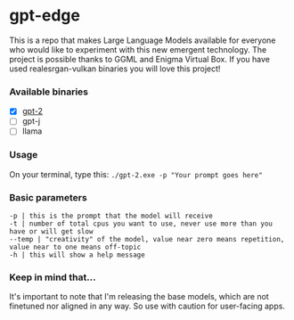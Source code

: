 # gpt-edge
This is a repo that makes Large Language Models available for everyone who would like to experiment with this new emergent technology. The project is possible thanks to GGML and Enigma Virtual Box. If you have used realesrgan-vulkan binaries you will love this project!

### Available binaries

- [x] [gpt-2](https://github.com/appvoid/gpt-edge/releases/download/gpt-2/gpt-2.exe)
- [ ] gpt-j
- [ ] llama

### Usage
On your terminal, type this:
```./gpt-2.exe -p "Your prompt goes here"```

### Basic parameters
```
-p | this is the prompt that the model will receive
-t | number of total cpus you want to use, never use more than you have or will get slow
--temp | "creativity" of the model, value near zero means repetition, value near to one means off-topic
-h | this will show a help message
```

### Keep in mind that...
It's important to note that I'm releasing the base models, which are not finetuned nor aligned in any way. So use with caution for user-facing apps.
